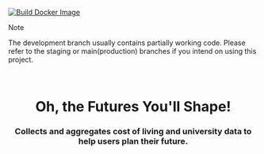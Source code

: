 <!-- CI Badge -->
[![Build Docker Image](https://github.com/The-Astrl-Project/oh-the-futures-youll-shape/actions/workflows/ci.yml/badge.svg?branch=main&event=push)](https://github.com/The-Astrl-Project/oh-the-futures-youll-shape/actions/workflows/ci.yml)

<!-- Development Status Note -->
> [!NOTE]
> The development branch usually contains partially working code. Please refer to the staging or main(production) branches if you intend on using this project.

<!-- Move text down -->
<br>

<!-- Header -->
<h1 align="center">Oh, the Futures You'll Shape!</h1>

<!-- Subheading -->
<h3 align="center">Collects and aggregates cost of living and university data to help users plan their future.</h3>

